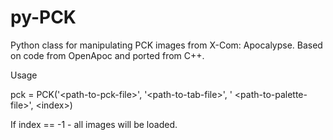 py-PCK
======

Python class for manipulating PCK images from X-Com: Apocalypse. Based on code from OpenApoc and ported from C++.

Usage

pck = PCK('&lt;path-to-pck-file&gt;', '&lt;path-to-tab-file&gt;', ' &lt;path-to-palette-file&gt;', &lt;index&gt;)

If index == -1 - all images will be loaded.

